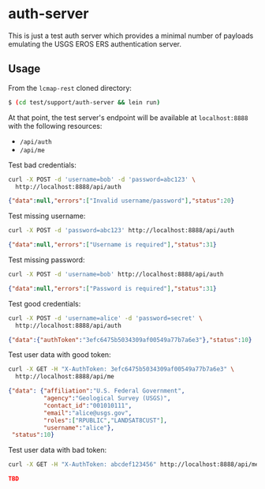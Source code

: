 # auth-server

This is just a test auth server which provides a minimal number of payloads
emulating the USGS EROS ERS authentication server.

## Usage

From the ``lcmap-rest`` cloned directory:

```bash
$ (cd test/support/auth-server && lein run)
```

At that point, the test server's endpoint will be available at
``localhost:8888`` with the following resources:

* ``/api/auth``
* ``/api/me``

Test bad credentials:

```bash
curl -X POST -d 'username=bob' -d 'password=abc123' \
  http://localhost:8888/api/auth
```
```json
{"data":null,"errors":["Invalid username/password"],"status":20}
```

Test missing username:

```bash
curl -X POST -d 'password=abc123' http://localhost:8888/api/auth
```
```json
{"data":null,"errors":["Username is required"],"status":31}
```

Test missing password:

```bash
curl -X POST -d 'username=bob' http://localhost:8888/api/auth
```
```json
{"data":null,"errors":["Password is required"],"status":31}
```

Test good credentials:

```bash
curl -X POST -d 'username=alice' -d 'password=secret' \
  http://localhost:8888/api/auth
```
```json
{"data":{"authToken":"3efc6475b5034309af00549a77b7a6e3"},"status":10}
```

Test user data with good token:

```bash
curl -X GET -H "X-AuthToken: 3efc6475b5034309af00549a77b7a6e3" \
  http://localhost:8888/api/me
```
```json
{"data": {"affiliation":"U.S. Federal Government",
          "agency":"Geological Survey (USGS)",
          "contact_id":"001010111",
          "email":"alice@usgs.gov",
          "roles":["RPUBLIC","LANDSAT8CUST"],
          "username":"alice"},
 "status":10}
```

Test user data with bad token:

```bash
curl -X GET -H "X-AuthToken: abcdef123456" http://localhost:8888/api/me
```
```json
TBD
```
